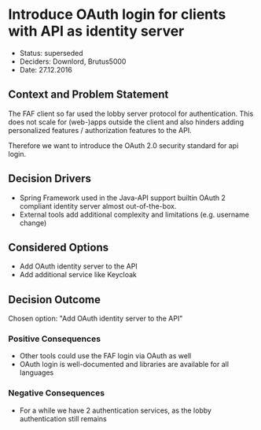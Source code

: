 # Introduce OAuth login for clients with API as identity server

* Status: superseded
* Deciders: Downlord, Brutus5000
* Date: 27.12.2016

## Context and Problem Statement

The FAF client so far used the lobby server protocol for authentication. This does not scale for (web-)apps outside the client and also hinders adding personalized features / authorization features to the API.

Therefore we want to introduce the OAuth 2.0 security standard for api login.

## Decision Drivers <!-- optional -->

* Spring Framework used in the Java-API support builtin OAuth 2 compliant identity server almost out-of-the-box.
* External tools add additional complexity and limitations (e.g. username change)

## Considered Options

* Add OAuth identity server to the API
* Add additional service like Keycloak

## Decision Outcome

Chosen option: "Add OAuth identity server to the API"

### Positive Consequences <!-- optional -->

* Other tools could use the FAF login via OAuth as well
* OAuth login is well-documented and libraries are available for all languages

### Negative Consequences <!-- optional -->

* For a while we have 2 authentication services, as the lobby authentication still remains